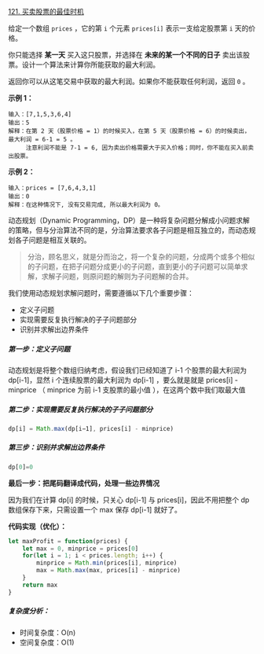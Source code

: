 [121. 买卖股票的最佳时机](https://leetcode-cn.com/problems/best-time-to-buy-and-sell-stock/)

给定一个数组 `prices` ，它的第 `i` 个元素 `prices[i]` 表示一支给定股票第 `i` 天的价格。

你只能选择 **某一天** 买入这只股票，并选择在 **未来的某一个不同的日子** 卖出该股票。设计一个算法来计算你所能获取的最大利润。

返回你可以从这笔交易中获取的最大利润。如果你不能获取任何利润，返回 `0` 。

 

**示例 1：**

```
输入：[7,1,5,3,6,4]
输出：5
解释：在第 2 天（股票价格 = 1）的时候买入，在第 5 天（股票价格 = 6）的时候卖出，最大利润 = 6-1 = 5 。
     注意利润不能是 7-1 = 6, 因为卖出价格需要大于买入价格；同时，你不能在买入前卖出股票。
```

**示例 2：**

```
输入：prices = [7,6,4,3,1]
输出：0
解释：在这种情况下, 没有交易完成, 所以最大利润为 0。
```





动态规划（Dynamic Programming，DP）是一种将复杂问题分解成小问题求解的策略，但与分治算法不同的是，分治算法要求各子问题是相互独立的，而动态规划各子问题是相互关联的。

> 分治，顾名思义，就是分而治之，将一个复杂的问题，分成两个或多个相似的子问题，在把子问题分成更小的子问题，直到更小的子问题可以简单求解，求解子问题，则原问题的解则为子问题解的合并。

我们使用动态规划求解问题时，需要遵循以下几个重要步骤：

- 定义子问题
- 实现需要反复执行解决的子子问题部分
- 识别并求解出边界条件

##### 第一步：定义子问题

动态规划是将整个数组归纳考虑，假设我们已经知道了 i-1 个股票的最大利润为 dp[i-1]，显然 i 个连续股票的最大利润为 dp[i-1] ，要么就是就是 prices[i] - minprice （ minprice 为前 i-1 支股票的最小值 ），在这两个数中我们取最大值

##### 第二步：实现需要反复执行解决的子子问题部分

```javascript
dp[i] = Math.max(dp[i−1], prices[i] - minprice)
```

##### 第三步：识别并求解出边界条件

```javascript
dp[0]=0
```

**最后一步：把尾码翻译成代码，处理一些边界情况**

因为我们在计算 dp[i] 的时候，只关心 dp[i-1] 与 prices[i]，因此不用把整个 dp 数组保存下来，只需设置一个 max 保存 dp[i-1] 就好了。

**代码实现（优化）：**

```javascript
let maxProfit = function(prices) {
    let max = 0, minprice = prices[0]
    for(let i = 1; i < prices.length; i++) {
        minprice = Math.min(prices[i], minprice)
        max = Math.max(max, prices[i] - minprice)
    }
    return max
}
```

##### 复杂度分析：

- 时间复杂度：O(n)
- 空间复杂度：O(1)